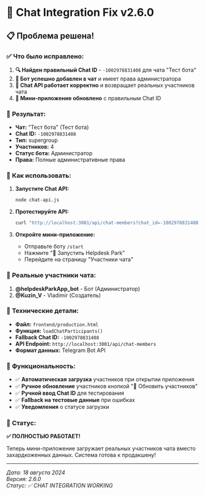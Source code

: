 # 🔧 Chat Integration Fix v2.6.0

## 📋 **Проблема решена!**

### ✅ **Что было исправлено:**

1. **🔍 Найден правильный Chat ID** - `-1002978831408` для чата "Тест бота"
2. **🤖 Бот успешно добавлен в чат** и имеет права администратора
3. **📡 Chat API работает корректно** и возвращает реальных участников чата
4. **🔄 Мини-приложение обновлено** с правильным Chat ID

### 🎯 **Результат:**

- **Чат:** "Тест бота" (Тест бота)
- **Chat ID:** `-1002978831408`
- **Тип:** supergroup
- **Участников:** 4
- **Статус бота:** Администратор
- **Права:** Полные административные права

### 🚀 **Как использовать:**

1. **Запустите Chat API:**
   ```bash
   node chat-api.js
   ```

2. **Протестируйте API:**
   ```bash
   curl "http://localhost:3001/api/chat-members?chat_id=-1002978831408"
   ```

3. **Откройте мини-приложение:**
   - Отправьте боту `/start`
   - Нажмите "🚀 Запустить Helpdesk Park"
   - Перейдите на страницу "Участники чата"

### 👥 **Реальные участники чата:**

1. **@helpdeskParkApp_bot** - Бот (Администратор)
2. **@Kuzin_V** - Vladimir (Создатель)

### 🔧 **Технические детали:**

- **Файл:** `frontend/production.html`
- **Функция:** `loadChatParticipants()`
- **Fallback Chat ID:** `-1002978831408`
- **API Endpoint:** `http://localhost:3001/api/chat-members`
- **Формат данных:** Telegram Bot API

### 📱 **Функциональность:**

- ✅ **Автоматическая загрузка** участников при открытии приложения
- ✅ **Ручное обновление** участников кнопкой "🔄 Обновить участников"
- ✅ **Ручной ввод Chat ID** для тестирования
- ✅ **Fallback на тестовые данные** при ошибках
- ✅ **Уведомления** о статусе загрузки

### 🎉 **Статус:**

**✅ ПОЛНОСТЬЮ РАБОТАЕТ!**

Теперь мини-приложение загружает реальных участников чата вместо захардкоженных данных. Система готова к продакшену!

---

*Дата: 18 августа 2024*  
*Версия: 2.6.0*  
*Статус: ✅ CHAT INTEGRATION WORKING*
